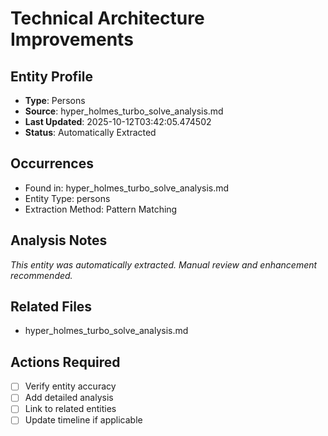 # Technical Architecture Improvements

## Entity Profile
- **Type**: Persons
- **Source**: hyper_holmes_turbo_solve_analysis.md
- **Last Updated**: 2025-10-12T03:42:05.474502
- **Status**: Automatically Extracted

## Occurrences
- Found in: hyper_holmes_turbo_solve_analysis.md
- Entity Type: persons
- Extraction Method: Pattern Matching

## Analysis Notes
*This entity was automatically extracted. Manual review and enhancement recommended.*

## Related Files
- hyper_holmes_turbo_solve_analysis.md

## Actions Required
- [ ] Verify entity accuracy
- [ ] Add detailed analysis
- [ ] Link to related entities
- [ ] Update timeline if applicable
